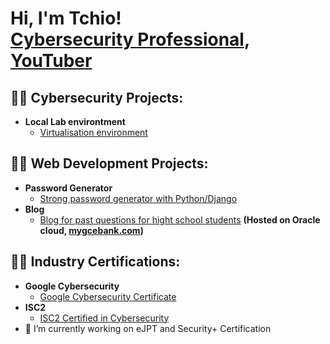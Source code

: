<h1>Hi, I'm Tchio! <br/><a  href="https://www.linkedin.com/in/tchio-fonkwa-paulin/">Cybersecurity Professional</a>, <a target="_blank" href="https://www.youtube.com/@gitcotech819">YouTuber</a></h1>

<h2>👨‍💻 Cybersecurity Projects:</h2>

- <b>Local Lab environtment</b>
  - [Virtualisation environment](https://github.com/LnPaulin/Cybersecurity_lab)

<h2>👨‍💻 Web Development Projects:</h2>

- <b>Password Generator</b>
  - [Strong password generator with Python/Django](https://github.com/LnPaulin/password_gen)
- <b>Blog</b>
  - [Blog for past questions for hight school students](https://github.com/LnPaulin/Mygcebank) <b>(Hosted on Oracle cloud, <a href="mygcebank.com">mygcebank.com<a/>)</b>
  
 <h2>👨‍💻 Industry Certifications:</h2>

- <b>Google Cybersecurity</b>
  - [Google Cybersecurity Certificate](https://www.credly.com/badges/0b86d34d-41ed-4a43-a3fb-c8da8663a033/public_url)
- <b> ISC2 </b>
  - [ISC2 Certified in Cybersecurity](https://www.credly.com/badges/18cce0ac-e303-45aa-beca-11d6917052a2/public_url)
- 🔭 I’m currently working on eJPT and Security+ Certification

